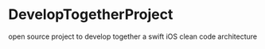 # DevelopTogetherProject
open source project to develop together a swift iOS clean code architecture 
